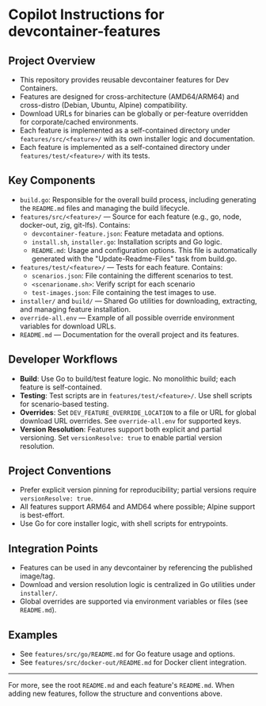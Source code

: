# Copilot Instructions for devcontainer-features

## Project Overview
- This repository provides reusable devcontainer features for Dev Containers.
- Features are designed for cross-architecture (AMD64/ARM64) and cross-distro (Debian, Ubuntu, Alpine) compatibility.
- Download URLs for binaries can be globally or per-feature overridden for corporate/cached environments.
- Each feature is implemented as a self-contained directory under `features/src/<feature>/` with its own installer logic and documentation.
- Each feature is implemented as a self-contained directory under `features/test/<feature>/` with its tests.

## Key Components
- `build.go`: Responsible for the overall build process, including generating the `README.md` files and managing the build lifecycle.
- `features/src/<feature>/` — Source for each feature (e.g., go, node, docker-out, zig, git-lfs). Contains:
  - `devcontainer-feature.json`: Feature metadata and options.
  - `install.sh`, `installer.go`: Installation scripts and Go logic.
  - `README.md`: Usage and configuration options. This file is automatically generated with the "Update-Readme-Files" task from build.go.
- `features/test/<feature>/` — Tests for each feature. Contains:
  - `scenarios.json`: File containing the different scenarios to test.
  - `<scenarioname.sh>`: Verify script for each scenario
  - `test-images.json`: File containing the test images to use.
- `installer/` and `build/` — Shared Go utilities for downloading, extracting, and managing feature installation.
- `override-all.env` — Example of all possible override environment variables for download URLs.
- `README.md` — Documentation for the overall project and its features.

## Developer Workflows
- **Build**: Use Go to build/test feature logic. No monolithic build; each feature is self-contained.
- **Testing**: Test scripts are in `features/test/<feature>/`. Use shell scripts for scenario-based testing.
- **Overrides**: Set `DEV_FEATURE_OVERRIDE_LOCATION` to a file or URL for global download URL overrides. See `override-all.env` for supported keys.
- **Version Resolution**: Features support both explicit and partial versioning. Set `versionResolve: true` to enable partial version resolution.

## Project Conventions
- Prefer explicit version pinning for reproducibility; partial versions require `versionResolve: true`.
- All features support ARM64 and AMD64 where possible; Alpine support is best-effort.
- Use Go for core installer logic, with shell scripts for entrypoints.

## Integration Points
- Features can be used in any devcontainer by referencing the published image/tag.
- Download and version resolution logic is centralized in Go utilities under `installer/`.
- Global overrides are supported via environment variables or files (see `README.md`).

## Examples
- See `features/src/go/README.md` for Go feature usage and options.
- See `features/src/docker-out/README.md` for Docker client integration.

---

For more, see the root `README.md` and each feature's `README.md`. When adding new features, follow the structure and conventions above.
